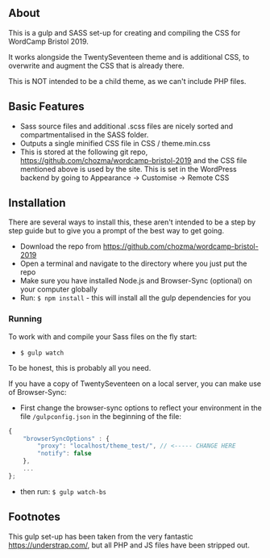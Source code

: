 ## About

This is a gulp and SASS set-up for creating and compiling the CSS for WordCamp Bristol 2019.

It works alongside the TwentySeventeen theme and is additional CSS, to overwrite and augment the CSS that is already there. 

This is NOT intended to be a child theme, as we can't include PHP files.


## Basic Features

- Sass source files and additional .scss files are nicely sorted and compartmentalised in the SASS folder.
- Outputs a single minified CSS file in CSS / theme.min.css
- This is stored at the following git repo, https://github.com/chozma/wordcamp-bristol-2019 and the CSS file mentioned above is used by the site. This is set in the WordPress backend by going to Appearance -> Customise -> Remote CSS


## Installation
There are several ways to install this, these aren't intended to be a step by step guide but to give you a prompt of the best way to get going.

- Download the repo from https://github.com/chozma/wordcamp-bristol-2019
- Open a terminal and navigate to the directory where you just put the repo
- Make sure you have installed Node.js and Browser-Sync (optional) on your computer globally
- Run: `$ npm install` - this will install all the gulp dependencies for you


### Running
To work with and compile your Sass files on the fly start:

- `$ gulp watch`

To be honest, this is probably all you need.

If you have a copy of TwentySeventeen on a local server, you can make use of Browser-Sync:

- First change the browser-sync options to reflect your environment in the file `/gulpconfig.json` in the beginning of the file:
```javascript
{
    "browserSyncOptions" : {
        "proxy": "localhost/theme_test/", // <----- CHANGE HERE
        "notify": false
    },
    ...
};
```
- then run: `$ gulp watch-bs`


## Footnotes

This gulp set-up has been taken from the very fantastic https://understrap.com/, but all PHP and JS files have been stripped out.
